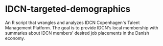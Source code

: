 # IDCN-targeted-demographics
An R script that wrangles and analyzes IDCN Copenhagen's Talent Management Platform. The goal is to provide IDCN's local membership with summaries about IDCN members' desired job placements in the Danish economy.
